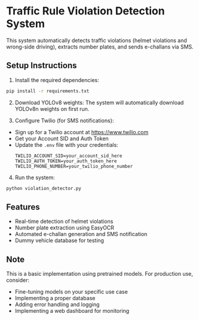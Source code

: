 # Traffic Rule Violation Detection System

This system automatically detects traffic violations (helmet violations and wrong-side driving), extracts number plates, and sends e-challans via SMS.

## Setup Instructions

1. Install the required dependencies:
```bash
pip install -r requirements.txt
```

2. Download YOLOv8 weights:
The system will automatically download YOLOv8n weights on first run.

3. Configure Twilio (for SMS notifications):
- Sign up for a Twilio account at https://www.twilio.com
- Get your Account SID and Auth Token
- Update the `.env` file with your credentials:
  ```
  TWILIO_ACCOUNT_SID=your_account_sid_here
  TWILIO_AUTH_TOKEN=your_auth_token_here
  TWILIO_PHONE_NUMBER=your_twilio_phone_number
  ```

4. Run the system:
```bash
python violation_detector.py
```

## Features
- Real-time detection of helmet violations
- Number plate extraction using EasyOCR
- Automated e-challan generation and SMS notification
- Dummy vehicle database for testing

## Note
This is a basic implementation using pretrained models. For production use, consider:
- Fine-tuning models on your specific use case
- Implementing a proper database
- Adding error handling and logging
- Implementing a web dashboard for monitoring
